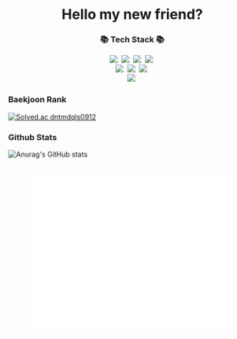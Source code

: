 <h1 align="center">Hello my new friend?</h1>
<h3 align="center">📚 Tech Stack 📚</h3>
<p align="center">
  <img src="https://img.shields.io/badge/C++-00599C?style=flat-square&logo=cplusplus&logoColor=white"/></a>&nbsp
  <img src="https://img.shields.io/badge/Java-007396?style=flat-square&logo=Java&logoColor=white"/></a>&nbsp
  <img src="https://img.shields.io/badge/Python-3766AB?style=flat-square&logo=Python&logoColor=white"/></a>&nbsp 
  <img src="https://img.shields.io/badge/Javascript-ffb13b?style=flat-square&logo=javascript&logoColor=white"/></a>&nbsp 
  <br>
  <img src="https://img.shields.io/badge/React-61DAFB?style=flat-square&logo=React&logoColor=white"/></a>&nbsp
  <img src="https://img.shields.io/badge/Spring-6DB33F?style=flat-square&logo=Spring&logoColor=white"/></a>&nbsp
  <img src="https://img.shields.io/badge/SpringBoot-6DB33F?style=flat-square&logo=SpringBoot&logoColor=white"/></a>&nbsp 
  <br>
  <img src="https://img.shields.io/badge/Mysql-E6B91E?style=flat-square&logo=MySql&logoColor=white"/></a>&nbsp 
</p>

### Baekjoon Rank
[![Solved.ac
dntmdqls0912](http://mazassumnida.wtf/api/v2/generate_badge?boj=dntmdqls0912)](https://solved.ac/dntmdqls0912)
### Github Stats
![Anurag's GitHub stats](https://github-readme-stats.vercel.app/api?username=Seolang&show_icons=true&theme=tokyonight)

<div align=center>
<br/>
<img align="center" src="/metrics.classic.svg" alt="Metrics" width="400">
<img align="center" src="/metrics.plugin.languages.svg" alt="Metrics" width="400">
<br/>
</div>



